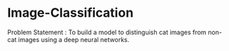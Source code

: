 # Image-Classification
 Problem Statement : To build a model to distinguish cat images from non-cat images using a deep neural networks.
